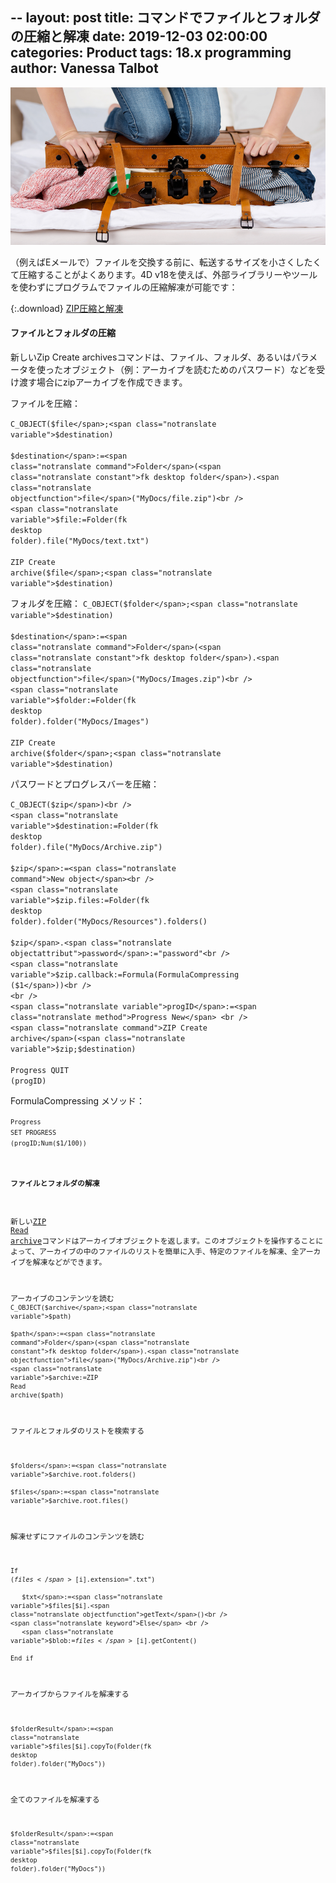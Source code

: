 --
layout: post
title: コマンドでファイルとフォルダの圧縮と解凍
date: 2019-12-03 02:00:00
categories: Product
tags: 18.x programming
author: Vanessa Talbot
---

![project-database-stylesheet](/images/blog/12-03/Compression.png)

（例えばEメールで）ファイルを交換する前に、転送するサイズを小さくしたくて圧縮することがよくあります。4D v18を使えば、外部ライブラリーやツールを使わずにプログラムでファイルの圧縮解凍が可能です：

{:.download}
[ZIP圧縮と解凍](https://github.com/4D-JP/HDI/releases/download/18/HDI_CompressFile.zip)

#### ファイルとフォルダの圧縮
新しい<span class="notranslate command">Zip Create archives</span>コマンドは、ファイル、フォルダ、あるいはパラメータを使ったオブジェクト（例：アーカイブを読むためのパスワード）などを受け渡す場合にzipアーカイブを作成できます。

ファイルを圧縮：

<code class="fourd"><span class="notranslate command">C_OBJECT</span>(<span class="notranslate variable">$file</span>;<span class="notranslate variable">$destination</span>)<br />
<span class="notranslate variable">$destination</span>:=<span class="notranslate command">Folder</span>(<span class="notranslate constant">fk desktop folder</span>).<span class="notranslate objectfunction">file</span>("MyDocs/file.zip")<br />
<span class="notranslate variable">$file</span>:=<span class="notranslate command">Folder</span>(<span class="notranslate constant">fk desktop folder</span>).<span class="notranslate objectfunction">file</span>("MyDocs/text.txt")<br />
<span class="notranslate command">ZIP Create archive</span>(<span class="notranslate variable">$file</span>;<span class="notranslate variable">$destination</span>)</code>

フォルダを圧縮：
<code class="fourd"><span class="notranslate command">C_OBJECT</span>(<span class="notranslate variable">$folder</span>;<span class="notranslate variable">$destination</span>)<br />
<span class="notranslate variable">$destination</span>:=<span class="notranslate command">Folder</span>(<span class="notranslate constant">fk desktop folder</span>).<span class="notranslate objectfunction">file</span>("MyDocs/Images.zip")<br />
<span class="notranslate variable">$folder</span>:=<span class="notranslate command">Folder</span>(<span class="notranslate constant">fk desktop folder</span>).<span class="notranslate objectfunction">folder</span>("MyDocs/Images")<br />
<span class="notranslate command">ZIP Create archive</span>(<span class="notranslate variable">$folder</span>;<span class="notranslate variable">$destination</span>)</code>

パスワードとプログレスバーを圧縮：

<code class="fourd"><span class="notranslate command">C_OBJECT</span>(<span class="notranslate variable">$zip</span>)<br />
<span class="notranslate variable">$destination</span>:=<span class="notranslate command">Folder</span>(<span class="notranslate constant">fk desktop folder</span>).<span class="notranslate objectfunction">file</span>("MyDocs/Archive.zip")<br />
<span class="notranslate variable">$zip</span>:=<span class="notranslate command">New object</span><br />
<span class="notranslate variable">$zip</span>.<span class="notranslate objectattribut">files</span>:=<span class="notranslate command">Folder</span>(<span class="notranslate constant">fk desktop folder</span>).<span class="notranslate objectfunction">folder</span>("MyDocs/Resources").<span class="notranslate objectfunction">folders</span>()<br />
<span class="notranslate variable">$zip</span>.<span class="notranslate objectattribut">password</span>:="password"<br />
<span class="notranslate variable">$zip</span>.<span class="notranslate objectattribut">callback</span>:=<span class="notranslate command">Formula</span>(<span class="notranslate method">FormulaCompressing</span> (<span class="notranslate variable">$1</span>))<br />
<br />
<span class="notranslate variable">progID</span>:=<span class="notranslate method">Progress New</span> <br />
<span class="notranslate command">ZIP Create archive</span>(<span class="notranslate variable">$zip</span>;<span class="notranslate variable">$destination</span>)<br />
<span class="notranslate method">Progress QUIT</span> (<span class="notranslate variable">progID</span>)</code>

<span class="notranslate method">FormulaCompressing</span> メソッド：

<code class="fourd"><code><span class="notranslate method">Progress SET PROGRESS</span> (<span class="notranslate variable">progID</span>;<span class="notranslate command">Num</span>(<span class="notranslate variable">$1</span>/100))</code>

#### ファイルとフォルダの解凍

新しい<a href="https://doc.4d.com/4Dv18/4D/18/ZIP-Read-archive.301-4672153.ja.html"><span class="notranslate command">ZIP Read archive</span></a>コマンドはアーカイブオブジェクトを返します。このオブジェクトを操作することによって、アーカイブの中のファイルのリストを簡単に入手、特定のファイルを解凍、全アーカイブを解凍などができます。

アーカイブのコンテンツを読む
<code class="fourd"><span class="notranslate command">C_OBJECT</span>(<span class="notranslate variable">$archive</span>;<span class="notranslate variable">$path</span>)<br />
<span class="notranslate variable">$path</span>:=<span class="notranslate command">Folder</span>(<span class="notranslate constant">fk desktop folder</span>).<span class="notranslate objectfunction">file</span>("MyDocs/Archive.zip")<br />
<span class="notranslate variable">$archive</span>:=<span class="notranslate command">ZIP Read archive</span>(<span class="notranslate variable">$path</span>)</code>

ファイルとフォルダのリストを検索する

<code class="fourd"><span class="notranslate variable">$folders</span>:=<span class="notranslate variable">$archive</span>.<span class="notranslate objectattribut">root</span>.<span class="notranslate objectfunction">folders</span>()<br />
<span class="notranslate variable">$files</span>:=<span class="notranslate variable">$archive</span>.<span class="notranslate objectattribut">root</span>.<span class="notranslate objectfunction">files</span>()</code>

解凍せずにファイルのコンテンツを読む

<code class="fourd"><span class="notranslate keyword">If</span> (<span class="notranslate variable">$files</span>[$i].<span class="notranslate objectattribut">extension</span>=".txt")<br />
   <span class="notranslate variable">$txt</span>:=<span class="notranslate variable">$files</span>[$i].<span class="notranslate objectfunction">getText</span>()<br />
<span class="notranslate keyword">Else</span> <br />
   <span class="notranslate variable">$blob</span>:=<span class="notranslate variable">$files</span>[$i].<span class="notranslate objectfunction">getContent</span>()<br />
<span class="notranslate keyword">End if</span></code>

アーカイブからファイルを解凍する

<code class="fourd"><span class="notranslate variable">$folderResult</span>:=<span class="notranslate variable">$files</span>[$i].<span class="notranslate objectfunction">copyTo</span>(<span class="notranslate command">Folder</span>(<span class="notranslate constant">fk desktop folder</span>).<span class="notranslate objectfunction">folder</span>("MyDocs"))</code>

全てのファイルを解凍する

<code class="fourd"><span class="notranslate variable">$folderResult</span>:=<span class="notranslate variable">$files</span>[$i].<span class="notranslate objectfunction">copyTo</span>(<span class="notranslate command">Folder</span>(<span class="notranslate constant">fk desktop folder</span>).<span class="notranslate objectfunction">folder</span>("MyDocs"))</code>


